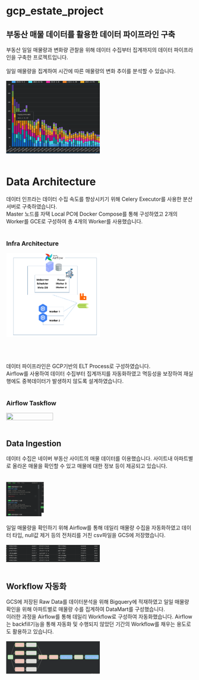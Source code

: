 # gcp_estate_project

## 부동산 매물 데이터를 활용한 데이터 파이프라인 구축
부동산 일일 매물량과 변화량 관찰을 위해 데이터 수집부터 집계까지의 데이터 파이프라인을 구축한 프로젝트입니다.
<br/><br/>
일일 매물량을 집계하여 시간에 따른 매물량의 변화 추이를 분석할 수 있습니다.
<br/><br/>
<img src="img/looker_graph.png" width="50%" height="50%">
<br/><br/>

# Data Architecture 
데이터 인프라는 데이터 수집 속도를 향상시키기 위해 Celery Executor를 사용한 분산서버로 구축하였습니다.  
Master 노드를 자택 Local PC에 Docker Compose를 통해 구성하였고 2개의 Worker를 GCE로 구성하여 총 4개의 Worker를 사용했습니다.
<br/><br/>

### Infra Architecture 
<img src="img/airflow_architecture.png" width="50%" height="50%">
<br/><br/>
<br/><br/>

데이터 파이프라인은 GCP기반의 ELT Process로 구성하였습니다.  
Airflow를 사용하여 데이터 수집부터 집계까지를 자동화하였고 멱등성을 보장하여 재실행에도 중복데이터가 발생하지 않도록 설계하였습니다. 
<br/><br/>

### Airflow Taskflow
<img src="https://github.com/dbsgh3344/gcp_estate_project/assets/29767578/cca9ac58-2aa1-441d-839b-a4bb050482e5" width="50%" height="50%">
<br/><br/>

## Data Ingestion
데이터 수집은 네이버 부동산 사이트의 매물 데이터를 이용했습니다. 사이트내 아파트별로 올라온 매물을 확인할 수 있고 매물에 대한 정보 등이 제공되고 있습니다.  
<br/><br/>
<img src="img/apt_for_sale_img.png" width="20%" height="20%">
<br/><br/>
일일 매물량을 확인하기 위해 Airflow를 통해 데일리 매물량 수집을 자동화하였고 데이터 타입, null값 제거 등의 전처리를 거친 csv파일을 GCS에 저장했습니다.
<br/><br/>
<img src="img/bq_df.png" width="50%" height="50%">
<br/><br/>

## Workflow 자동화
GCS에 저장된 Raw Data를 데이터분석을 위해 Bigquery에 적재하였고 일일 매물량 확인을 위해 아파트별로 매물량 수를 집계하여 DataMart를 구성했습니다.  
이러한 과정을 Airflow를 통해 데일리 Workflow로 구성하여 자동화했습니다. Airflow는 backfill기능을 통해 자동화 및 수행되지 않았던 기간의 Workflow를 채우는 용도로도 활용하고 있습니다.
<br/><br/>
<img src="img/airflow_task.png" width="50%" height="50%">
<br/><br/><br/>
<!-- backfill을 통해 실행되지 않았던 전체 태스크, 부분 태스크를 수행하여 데이터 공백을 제거했습니다.
<br/><br/>
<img src="img/backfill.png" width="50%" height="50%"> -->